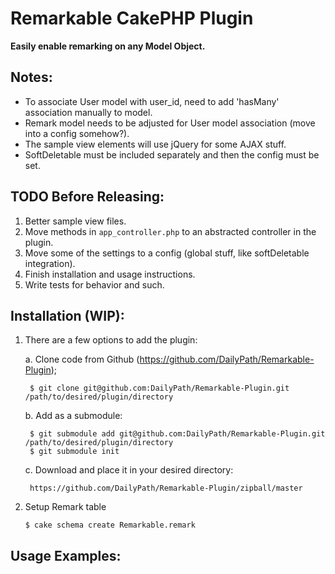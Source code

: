 Remarkable CakePHP Plugin
=========================

**Easily enable remarking on any Model Object.**

Notes:
------

* To associate User model with user_id, need to add 'hasMany' association manually to model.
* Remark model needs to be adjusted for User model association (move into a config somehow?).
* The sample view elements will use jQuery for some AJAX stuff.
* SoftDeletable must be included separately and then the config must be set.

TODO Before Releasing:
----------------------

1. Better sample view files.
1. Move methods in `app_controller.php` to an abstracted controller in the plugin.
1. Move some of the settings to a config (global stuff, like softDeletable integration).
1. Finish installation and usage instructions.
1. Write tests for behavior and such.

Installation (WIP):
-------------------

1. There are a few options to add the plugin: 

	a. Clone code from Github (https://github.com/DailyPath/Remarkable-Plugin);

		$ git clone git@github.com:DailyPath/Remarkable-Plugin.git /path/to/desired/plugin/directory

	b. Add as a submodule:
		
		$ git submodule add git@github.com:DailyPath/Remarkable-Plugin.git /path/to/desired/plugin/directory
		$ git submodule init

	c. Download and place it in your desired directory:

		https://github.com/DailyPath/Remarkable-Plugin/zipball/master

1. Setup Remark table

	`$ cake schema create Remarkable.remark`

Usage Examples:
---------------